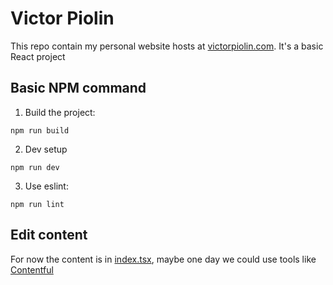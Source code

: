 # Victor Piolin

This repo contain my personal website hosts at [victorpiolin.com](https://www.victorpiolin.com/).
It's a basic React project

## Basic NPM command

1. Build the project:

```Shell
npm run build 
```

2. Dev setup

```Shell
npm run dev
```

3. Use eslint:

```Shell
npm run lint
```

## Edit content

For now the content is in [index.tsx](src/page/index.tsx), maybe one day we could use tools like [Contentful](https://www.contentful.com/)
